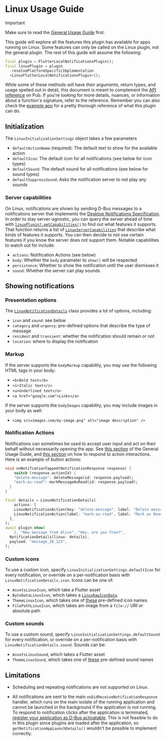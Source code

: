 # Linux Usage Guide

> [!Important] 
>
> Make sure to read the [General Usage Guide](./usage.md) first.
>

This guide will explore all the features this plugin has available for apps running on Linux. Some features can only be called on the Linux plugin, not the general plugin. The rest of this guide will assume the following:

```dart
final plugin = FlutterLocalNotificationsPlugin();
final linuxPlugin = plugin
  .resolvePlatformSpecificImplementation
  <LinuxFlutterLocalNotificationsPlugin>();
```

While some of these methods will have their arguments, return types, and usage spelled out in detail, this document is meant to complement the [API reference](https://pub.dev/documentation/flutter_local_notifications/latest/index.html) on Pub. If you're looking for more details, nuances, or information about a function's signature, refer to the reference. Remember you can also check the [example app](https://github.com/MaikuB/flutter_local_notifications/tree/master/flutter_local_notifications/example) for a pretty thorough reference of what this plugin can do.

## Initialization

The `LinuxInitializationSettings` object takes a few parameters

- `defaultActionName` (required): The default text to show for the available action
- `defaultIcon`: The default icon for all notifications (see below for icon types)
- `defaultSound`: The default sound for all notifications (see below for sound types)
- `defaultSuppressSound`: Asks the notification server to not play any sounds 

### Server capabilities

On Linux, notifications are shown by sending D-Bus messages to a notifications server that implements the [Desktop Notifications Specification](https://specifications.freedesktop.org/notification-spec/). In order to stay server-agnostic, you can query the server ahead of time with [`linuxPlugin?.getCapabilities()`](https://pub.dev/documentation/flutter_local_notifications/latest/flutter_local_notifications/LinuxFlutterLocalNotificationsPlugin/getCapabilities.html) to find out what features it supports. That function returns a list of [`LinuxServerCapabilities`](https://pub.dev/documentation/flutter_local_notifications/latest/flutter_local_notifications/LinuxServerCapabilities-class.html) that describe what kinds of features it supports. You can then decide to not use certain features if you know the server does not support them. Notable capabilities to watch out for include: 

- `actions`: Notification Actions (see below)
- `body`: Whether the `body` parameter to `show()` will be respected
- `persistence`: Whether to show the notification until the user dismisses it
- `sound`: Whether the server can play sounds

## Showing notifications

### Presentation options

The [`LinuxNotificationDetails`](https://pub.dev/documentation/flutter_local_notifications/latest/flutter_local_notifications/LinuxNotificationDetails-class.html) class provides a lot of options, including: 

- `icon` and `sound`: see below
- `category` and `urgency`: pre-defined options that describe the type of message
- `resident` and `transient`: whether the notification should remain or not
- `location`: where to display the notification

### Markup

If the server supports the `bodyMarkup` capability, you may use the following HTML tags in your body: 

- `<b>Bold text</b>`
- `<i>Italic text</i>`
- `<u>Underlined text</u>`
- `<a href="google.com">Links</a>`

If the server supports the `bodyImages` capability, you may include images in your body as well:

- `<img src=images.com/my-image.png" alt="image description" />`

### Notification Actions

Notifications can sometimes be used to accept user input and act on their behalf without necessarily opening the app. See [this section](./usage.md#notification-actions) of the General Usage Guide, and [this section](./usage.md#the-initialize-function) on how to respond to action interactions. Here is an example of button actions: 
```dart
void onNotifcationTapped(NotificationResponse response) {
	switch (response.actionId) {
    "delete-message": deleteMessage(id: response.payload);
    "mark-as-read": markMessageAsRead(id: response.payload);
  }
}

final details = LinuxNotificationDetails(
	actions: [
    LinuxNotificationAction(key: "delete-message", label: "Delete message"),
    LinuxNotificationAction(label: "mark-as-read", label: "Mark as Read"),
  ],
);
await plugin.show(
	2, "New message from Alice", "Hey, are you free?",
  NotificationDetails(linux: details),
  payload: "message_ID_123",
);
```

### Custom icons

To use a custom icon, specify `LinuxInitializationSettings.defaultIcon` for every notification, or override on a per-notification basis with `LinuxNotificationDetails.icon`. Icons can be one of:

- `AssetsLinuxIcon`, which take a Flutter asset
- `ByteDataLinuxIcon`, which takes a [`LinuxRawIconData`](https://pub.dev/documentation/flutter_local_notifications/latest/flutter_local_notifications/LinuxRawIconData-class.html)
- `ThemeLinuxIcon`, which takes one of [these](https://www.freedesktop.org/wiki/Specifications/icon-naming-spec/) pre-defined icon names
- `FilePathLinuxIcon`, which takes am image from a `file://` URI or absolute path

### Custom sounds

To use a custom sound, specify `LinuxInitializationSettings.defaultSound` for every notification, or override on a per-notification basis with `LinuxNotificationDetails.sound`. Sounds can be:

- `AssetsLinuxSound`, which takes a Flutter asset
- `ThemeLinuxSound`, which takes one of [these](https://www.freedesktop.org/wiki/Specifications/sound-theme-spec/) pre-defined sound names

## Limitations

- Scheduling and repeating notifications are not supported on Linux.

- All notifications are sent to the main `onDidReceiveNotificationResponse` handler, which runs on the main isolate of the running application and cannot be launched in the background if the application is not running. To respond to notification clicks after the application is terminated, [register your application as D-Bus activatable](https://wiki.gnome.org/HowDoI/DBusApplicationLaunching). This is not feasible to do in this plugin since plugins are loaded after the application, so `getNotificationAppLaunchDetails()` wouldn't be possible to implement correctly.